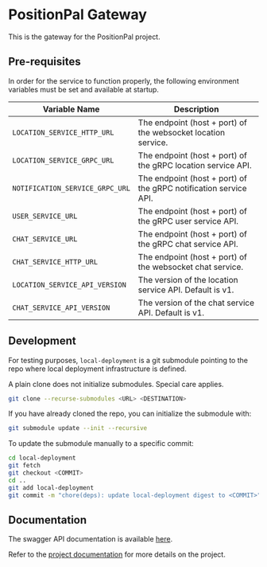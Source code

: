 # PositionPal Gateway

This is the gateway for the PositionPal project.

## Pre-requisites

In order for the service to function properly, the following environment variables must be set and available at startup.

| Variable Name                   | Description                                                      |
|---------------------------------|------------------------------------------------------------------|
| `LOCATION_SERVICE_HTTP_URL`     | The endpoint (host + port) of the websocket location service.    |
| `LOCATION_SERVICE_GRPC_URL`     | The endpoint (host + port) of the gRPC location service API.     |
| `NOTIFICATION_SERVICE_GRPC_URL` | The endpoint (host + port) of the gRPC notification service API. |
| `USER_SERVICE_URL`              | The endpoint (host + port) of the gRPC user service API.         |
| `CHAT_SERVICE_URL`              | The endpoint (host + port) of the gRPC chat service API.         |
| `CHAT_SERVICE_HTTP_URL`         | The endpoint (host + port) of the websocket chat service.        |
| `LOCATION_SERVICE_API_VERSION`  | The version of the location service API. Default is v1.          |
| `CHAT_SERVICE_API_VERSION`      | The version of the chat service API. Default is v1.              |

## Development

For testing purposes, `local-deployment` is a git submodule pointing to the repo where local deployment infrastructure is defined.

A plain clone does not initialize submodules. Special care applies.

```bash
git clone --recurse-submodules <URL> <DESTINATION>
```

If you have already cloned the repo, you can initialize the submodule with:

```bash
git submodule update --init --recursive
```

To update the submodule manually to a specific commit:

```bash
cd local-deployment
git fetch
git checkout <COMMIT>
cd ..
git add local-deployment
git commit -m "chore(deps): update local-deployment digest to <COMMIT>"
```

## Documentation

The swagger API documentation is available [here](https://position-pal.github.io/gateway/swagger-ui/).

Refer to the [project documentation](https://position-pal.github.io/docs/) for more details on the project.
